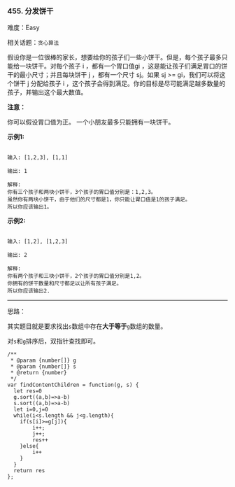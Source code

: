 ### 455. 分发饼干

难度：Easy

相关话题：`贪心算法`

假设你是一位很棒的家长，想要给你的孩子们一些小饼干。但是，每个孩子最多只能给一块饼干。对每个孩子 i ，都有一个胃口值gi ，这是能让孩子们满足胃口的饼干的最小尺寸；并且每块饼干 j ，都有一个尺寸 sj。如果 sj >= gi，我们可以将这个饼干 j 分配给孩子 i ，这个孩子会得到满足。你的目标是尽可能满足越多数量的孩子，并输出这个最大数值。



**注意：** 



你可以假设胃口值为正。
一个小朋友最多只能拥有一块饼干。



**示例1:** 



```

输入: [1,2,3], [1,1]

输出: 1

解释: 
你有三个孩子和两块小饼干，3个孩子的胃口值分别是：1,2,3。
虽然你有两块小饼干，由于他们的尺寸都是1，你只能让胃口值是1的孩子满足。
所以你应该输出1。
```


**示例2:** 



```

输入: [1,2], [1,2,3]

输出: 2

解释: 
你有两个孩子和三块小饼干，2个孩子的胃口值分别是1,2。
你拥有的饼干数量和尺寸都足以让所有孩子满足。
所以你应该输出2.
```



-----

思路：

其实题目就是要求找出`s`数组中存在**大于等于**`g`数组的数量。

对`s`和`g`排序后，双指针查找即可。

```
/**
 * @param {number[]} g
 * @param {number[]} s
 * @return {number}
 */
var findContentChildren = function(g, s) {
  let res=0
  g.sort((a,b)=>a-b)
  s.sort((a,b)=>a-b)
  let i=0,j=0
  while(i<s.length && j<g.length){
    if(s[i]>=g[j]){
        i++;
        j++;
        res++
    }else{
        i++
    }
  }
  return res
};
```

